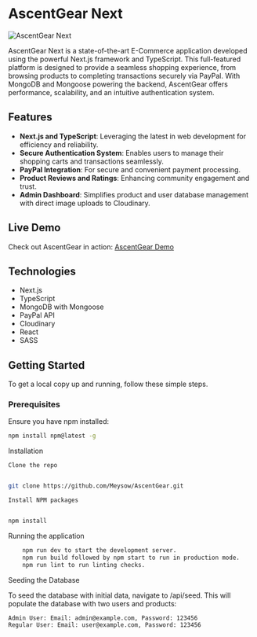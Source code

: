 # AscentGear Next

![AscentGear Next](https://tdportfolio-self.vercel.app/assets/projects/AscentGear.png)

AscentGear Next is a state-of-the-art E-Commerce application developed using the powerful Next.js framework and TypeScript. This full-featured platform is designed to provide a seamless shopping experience, from browsing products to completing transactions securely via PayPal. With MongoDB and Mongoose powering the backend, AscentGear offers performance, scalability, and an intuitive authentication system.

## Features

- **Next.js and TypeScript**: Leveraging the latest in web development for efficiency and reliability.
- **Secure Authentication System**: Enables users to manage their shopping carts and transactions seamlessly.
- **PayPal Integration**: For secure and convenient payment processing.
- **Product Reviews and Ratings**: Enhancing community engagement and trust.
- **Admin Dashboard**: Simplifies product and user database management with direct image uploads to Cloudinary.

## Live Demo

Check out AscentGear in action: [AscentGear Demo](https://ascent-gear.vercel.app/)

## Technologies

- Next.js
- TypeScript
- MongoDB with Mongoose
- PayPal API
- Cloudinary
- React
- SASS

## Getting Started

To get a local copy up and running, follow these simple steps.

### Prerequisites

Ensure you have npm installed:

```bash
npm install npm@latest -g
```

Installation

    Clone the repo

```bash

git clone https://github.com/Meysow/AscentGear.git
```

    Install NPM packages

```bash

npm install
```

Running the application

```bash
    npm run dev to start the development server.
    npm run build followed by npm start to run in production mode.
    npm run lint to run linting checks.
```

Seeding the Database

To seed the database with initial data, navigate to /api/seed. This will populate the database with two users and products:

    Admin User: Email: admin@example.com, Password: 123456
    Regular User: Email: user@example.com, Password: 123456
